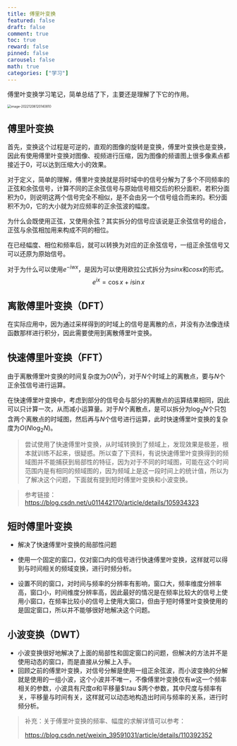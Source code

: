 ```yaml
---
title: 傅里叶变换
featured: false
draft: false
comment: true
toc: true
reward: false
pinned: false
carousel: false
math: true
categories: ["学习"]
---
```


傅里叶变换学习笔记，简单总结了下，主要还是理解了下它的作用。
<!--more-->

<img src="https://img.yulegend.cn/img/image-20221206120140810.png" alt="image-20221206120140810" style="zoom:50%;" />

## 傅里叶变换

首先，变换这个过程是可逆的，直观的图像的旋转是变换，傅里叶变换也是变换，因此有使用傅里叶变换对图像、视频进行压缩，因为图像的频谱图上很多像素点都接近于0，可以达到压缩大小的效果。

对于定义，简单的理解，傅里叶变换就是将时域中的信号分解为了多个不同频率的正弦和余弦信号，计算不同的正余弦信号与原始信号相交后的积分面积，若积分面积为0，则说明这两个信号完全不相似，是不会由另一个信号组合而来的。积分面积不为0，它的大小就为对应频率的正余弦波的幅度。

为什么会既使用正弦，又使用余弦？其实拆分的信号应该说是正余弦信号的组合，正弦与余弦相加用来构成不同的相位。

在已经幅度、相位和频率后，就可以转换为对应的正余弦信号，一组正余弦信号又可以还原为原始信号。

对于为什么可以使用$e^{-iwx}$，是因为可以使用欧拉公式拆分为$sinx$和$cosx$的形式。
$$
e^{ix} = \cos{x} + i\sin{x}
$$


## 离散傅里叶变换（DFT）

在实际应用中，因为通过采样得到的时域上的信号是离散的点，并没有办法像连续函数那样进行积分，因此需要使用到离散傅里叶变换。



## 快速傅里叶变换（FFT）

由于离散傅里叶变换的时间复杂度为$O(N^2)$，对于$N$个时域上的离散点，要与$N$个正余弦信号进行运算。

在快速傅里叶变换中，考虑到部分的信号会与部分的离散点的运算结果相同，因此可以只计算一次，从而减小运算量。对于$N$个离散点，是可以拆分为$\log_{2}{N}$个只包含两个离散点的时域图，然后再与$N$个信号进行运算，此时快速傅里叶变换的复杂度为$O(N\log_{2}{N})$。



> 尝试使用了快速傅里叶变换，从时域转换到了频域上，发现效果是极差，根本就训练不起来，很疑惑。所以查了下资料，有说快速傅里叶变换得到的频域图并不能捕获到局部性的特征，因为对于不同的时域图，可能在这个时间范围内是有相同的频域图的，因为频域上是这一段时间上的统计值，所以为了解决这个问题，下面就有提到短时傅里叶变换和小波变换。



> 参考链接：https://blog.csdn.net/u011442170/article/details/105934323



## 短时傅里叶变换

- 解决了快速傅里叶变换的局部性问题

- 使用一个固定的窗口，仅对窗口内的信号进行快速傅里叶变换，这样就可以得到与时间相关的频域变换，进行时频分析。
- 设置不同的窗口，对时间与频率的分辨率有影响，窗口大，频率维度分辨率高，窗口小，时间维度分辨率高，因此最好的情况是在频率比较大的信号上使用小窗口，在频率比较小的信号上使用大窗口，但由于短时傅里叶变换使用的是固定窗口，所以并不能够很好地解决这个问题。



## 小波变换（DWT）

- 小波变换很好地解决了上面的局部性和固定窗口的问题，但解决的方法并不是使用动态的窗口，而是直接从分解上入手。
- 回顾之前的傅里叶变换，对信号分解是使用一组正余弦波，而小波变换的分解就是使用的一组小波，这个小波并不唯一，不像傅里叶变换仅有$w$这一个频率相关的参数，小波具有尺度$\alpha$和平移量$\tau $两个参数，其中尺度与频率有关，平移量与时间有关，这样就可以动态地构造出时间与频率的关系，进行时频分析。



> 补充：关于傅里叶变换的频率、幅度的求解详情可以参考：
>
> https://blog.csdn.net/weixin_39591031/article/details/110392352